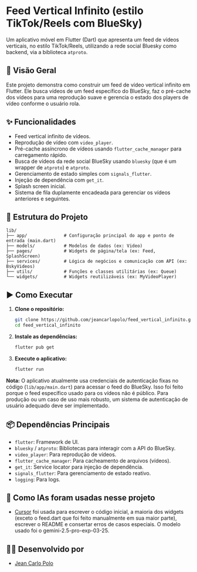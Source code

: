 # Feed Vertical Infinito (estilo TikTok/Reels com BlueSky)

Um aplicativo móvel em Flutter (Dart) que apresenta um feed de vídeos verticais, no estilo TikTok/Reels, utilizando a rede social Bluesky como backend, via a biblioteca `atproto`.

## 🤔 Visão Geral

Este projeto demonstra como construir um feed de vídeo vertical infinito em Flutter. Ele busca vídeos de um feed específico do BlueSky, faz o pré-cache dos vídeos para uma reprodução suave e gerencia o estado dos players de vídeo conforme o usuário rola.

## ✨ Funcionalidades

- Feed vertical infinito de vídeos.
- Reprodução de vídeo com `video_player`.
- Pré-cache assíncrono de vídeos usando `flutter_cache_manager` para carregamento rápido.
- Busca de vídeos da rede social BlueSky usando `bluesky` (que é um wrapper de `atproto`) e `atproto`.
- Gerenciamento de estado simples com `signals_flutter`.
- Injeção de dependência com `get_it`.
- Splash screen inicial.
- Sistema de fila duplamente encadeada para gerenciar os vídeos anteriores e seguintes.

## 📁 Estrutura do Projeto

```
lib/
├── app/              # Configuração principal do app e ponto de entrada (main.dart)
├── models/           # Modelos de dados (ex: Video)
├── pages/            # Widgets de página/tela (ex: Feed, SplashScreen)
├── services/         # Lógica de negócios e comunicação com API (ex: BskyVideos)
├── utils/            # Funções e classes utilitárias (ex: Queue)
└── widgets/          # Widgets reutilizáveis (ex: MyVideoPlayer)
```

## ▶️ Como Executar

1.  **Clone o repositório:**
    ```bash
    git clone https://github.com/jeancarlopolo/feed_vertical_infinito.git
    cd feed_vertical_infinito
    ```
2.  **Instale as dependências:**
    ```bash
    flutter pub get
    ```
3.  **Execute o aplicativo:**
    ```bash
    flutter run
    ```

**Nota:** O aplicativo atualmente usa credenciais de autenticação fixas no código (`lib/app/main.dart`) para acessar o feed do BlueSky. Isso foi feito porque o feed específico usado para os vídeos não é público. Para produção ou um caso de uso mais robusto, um sistema de autenticação de usuário adequado deve ser implementado.

## 📦 Dependências Principais

- `flutter`: Framework de UI.
- `bluesky` / `atproto`: Bibliotecas para interagir com a API do BlueSky.
- `video_player`: Para reprodução de vídeos.
- `flutter_cache_manager`: Para cacheamento de arquivos (vídeos).
- `get_it`: Service locator para injeção de dependência.
- `signals_flutter`: Para gerenciamento de estado reativo.
- `logging`: Para logs.

## 🤖 Como IAs foram usadas nesse projeto

- [Cursor](https://www.cursor.com/) foi usada para escrever o código inicial, a maioria dos widgets (exceto o feed.dart que foi feito manualmente em sua maior parte), escrever o README e consertar erros de casos especiais. O modelo usado foi o gemini-2.5-pro-exp-03-25.

## 👨‍💻 Desenvolvido por

- [Jean Carlo Polo](https://github.com/jeancarlopolo)
